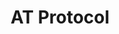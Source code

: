 ---
blog: https://blueskyweb.xyz/blog
git: https://github.com/bluesky-social
logohandle: atproto
sort: atproto
title: AT Protocol
twitter: https://x.com/bluesky
website: https://atproto.com/
---